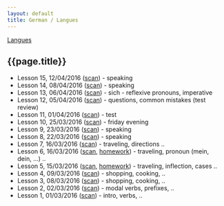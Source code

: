 ```yaml
---
layout: default
title: German / Langues
---
```


[Langues](..)

## {{page.title}}

* Lesson 15, 12/04/2016 ([scan](http://notes.drive.ondrejsika.com/languages/german/maria/german-lesson-15.pdf)) - speaking
* Lesson 14, 08/04/2016 ([scan](http://notes.drive.ondrejsika.com/languages/german/maria/german-lesson-14.pdf)) - speaking
* Lesson 13, 06/04/2016 ([scan](http://notes.drive.ondrejsika.com/languages/german/maria/german-lesson-13.pdf)) - sich - reflexive pronouns, imperative
* Lesson 12, 05/04/2016 ([scan](http://notes.drive.ondrejsika.com/languages/german/maria/german-lesson-12.pdf)) - questions, common mistakes (test review)
* Lesson 11, 01/04/2016 ([scan](http://notes.drive.ondrejsika.com/languages/german/maria/german-lesson-11.pdf)) - test
* Lesson 10, 25/03/2016 ([scan](http://notes.drive.ondrejsika.com/languages/german/maria/german-lesson-10.pdf)) - friday evening
* Lesson 9, 23/03/2016 ([scan](http://notes.drive.ondrejsika.com/languages/german/maria/german-lesson-9.pdf)) - speaking
* Lesson 8, 22/03/2016 ([scan](http://notes.drive.ondrejsika.com/languages/german/maria/german-lesson-8.pdf)) - speaking
* Lesson 7, 16/03/2016 ([scan](http://notes.drive.ondrejsika.com/languages/german/maria/german-lesson-7.pdf)) - traveling, directions ..
* Lesson 6, 16/03/2016 ([scan](http://notes.drive.ondrejsika.com/languages/german/maria/german-lesson-6.pdf), [homework](http://notes.drive.ondrejsika.com/languages/german/maria/german-lesson-6-homework.pdf)) - traveling, pronoun (mein, dein, ...) ..
* Lesson 5, 15/03/2016 ([scan](http://notes.drive.ondrejsika.com/languages/german/maria/german-lesson-5.pdf), [homework](http://notes.drive.ondrejsika.com/languages/german/maria/german-lesson-5-homework.pdf)) - traveling, inflection, cases ..
* Lesson 4, 09/03/2016 ([scan](http://notes.drive.ondrejsika.com/languages/german/maria/german-lesson-4.pdf)) - shopping, cooking, ..
* Lesson 3, 08/03/2016 ([scan](http://notes.drive.ondrejsika.com/languages/german/maria/german-lesson-3.pdf)) - shopping, cooking, ..
* Lesson 2, 02/03/2016 ([scan](http://notes.drive.ondrejsika.com/languages/german/maria/german-lesson-2.pdf)) - modal verbs, prefixes, ..
* Lesson 1, 01/03/2016 ([scan](http://notes.drive.ondrejsika.com/languages/german/maria/german-lesson-1.pdf)) - intro, verbs, ..


